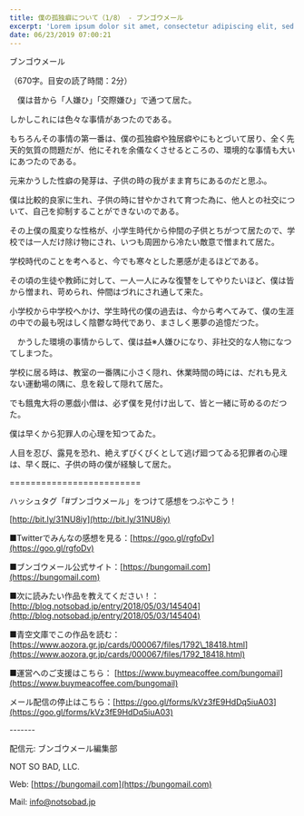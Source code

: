 ```yaml
---
title: 僕の孤独癖について（1/8） - ブンゴウメール
excerpt: 'Lorem ipsum dolor sit amet, consectetur adipiscing elit, sed do eiusmod tempor incididunt ut labore et dolore magna aliqua. Praesent elementum facilisis leo vel fringilla est ullamcorper eget. At imperdiet dui accumsan sit amet nulla facilisi morbi tempus.'
date: 06/23/2019 07:00:21
---
```


ブンゴウメール

（670字。目安の読了時間：2分）

　僕は昔から「人嫌ひ」「交際嫌ひ」で通つて居た。

しかしこれには色々な事情があつたのである。

もちろんその事情の第一番は、僕の孤独癖や独居癖やにもとづいて居り、全く先天的気質の問題だが、他にそれを余儀なくさせるところの、環境的な事情も大いにあつたのである。

元来かうした性癖の発芽は、子供の時の我がまま育ちにあるのだと思ふ。

僕は比較的良家に生れ、子供の時に甘やかされて育つた為に、他人との社交について、自己を抑制することができないのである。

その上僕の風変りな性格が、小学生時代から仲間の子供とちがつて居たので、学校では一人だけ除け物にされ、いつも周囲から冷たい敵意で憎まれて居た。

学校時代のことを考へると、今でも寒々とした悪感が走るほどである。

その頃の生徒や教師に対して、一人一人にみな復讐をしてやりたいほど、僕は皆から憎まれ、苛められ、仲間はづれにされ通して来た。

小学校から中学校へかけ、学生時代の僕の過去は、今から考へてみて、僕の生涯の中での最も呪はしく陰鬱な時代であり、まさしく悪夢の追憶だつた。

　かうした環境の事情からして、僕は益※人嫌ひになり、非社交的な人物になつてしまつた。

学校に居る時は、教室の一番隅に小さく隠れ、休業時間の時には、だれも見えない運動場の隅に、息を殺して隠れて居た。

でも餓鬼大将の悪戯小僧は、必ず僕を見付け出して、皆と一緒に苛めるのだつた。

僕は早くから犯罪人の心理を知つてゐた。

人目を忍び、露見を恐れ、絶えずびくびくとして逃げ廻つてゐる犯罪者の心理は、早く既に、子供の時の僕が経験して居た。

\=========================

ハッシュタグ「#ブンゴウメール」をつけて感想をつぶやこう！　

[http://bit.ly/31NU8iy](http://bit.ly/31NU8iy)

■Twitterでみんなの感想を見る：[https://goo.gl/rgfoDv](https://goo.gl/rgfoDv)

■ブンゴウメール公式サイト：[https://bungomail.com](https://bungomail.com)

■次に読みたい作品を教えてください！：[http://blog.notsobad.jp/entry/2018/05/03/145404](http://blog.notsobad.jp/entry/2018/05/03/145404)

■青空文庫でこの作品を読む：[https://www.aozora.gr.jp/cards/000067/files/1792\_18418.html](https://www.aozora.gr.jp/cards/000067/files/1792_18418.html)

■運営へのご支援はこちら： [https://www.buymeacoffee.com/bungomail](https://www.buymeacoffee.com/bungomail)

メール配信の停止はこちら：[https://goo.gl/forms/kVz3fE9HdDq5iuA03](https://goo.gl/forms/kVz3fE9HdDq5iuA03)

\-------

配信元: ブンゴウメール編集部

NOT SO BAD, LLC.

Web: [https://bungomail.com](https://bungomail.com)

Mail: info@notsobad.jp